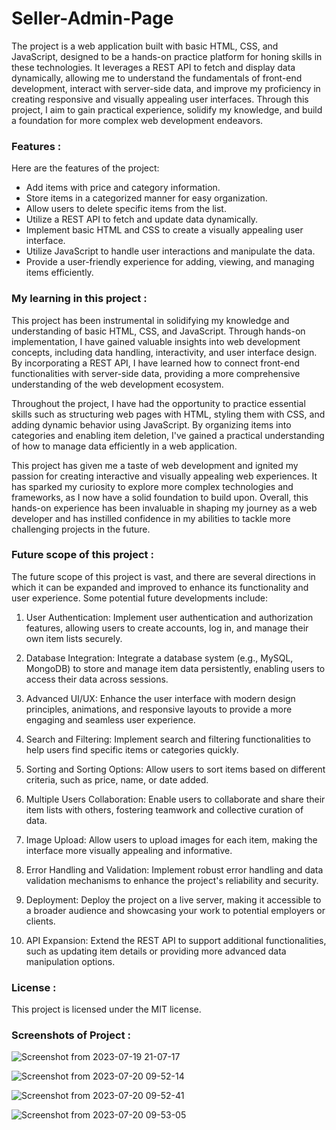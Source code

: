 # Seller-Admin-Page
The project is a web application built with basic HTML, CSS, and JavaScript, designed to be a hands-on practice platform for honing skills in these technologies. It leverages a REST API to fetch and display data dynamically, allowing me to understand the fundamentals of front-end development, interact with server-side data, and improve my proficiency in creating responsive and visually appealing user interfaces. Through this project, I aim to gain practical experience, solidify my knowledge, and build a foundation for more complex web development endeavors.

### Features :
Here are the features of the project:

- Add items with price and category information.
- Store items in a categorized manner for easy organization.
- Allow users to delete specific items from the list.
- Utilize a REST API to fetch and update data dynamically.
- Implement basic HTML and CSS to create a visually appealing user interface.
- Utilize JavaScript to handle user interactions and manipulate the data.
- Provide a user-friendly experience for adding, viewing, and managing items efficiently.

### My learning in this project :

This project has been instrumental in solidifying my knowledge and understanding of basic HTML, CSS, and JavaScript. Through hands-on implementation, I have gained valuable insights into web development concepts, including data handling, interactivity, and user interface design. By incorporating a REST API, I have learned how to connect front-end functionalities with server-side data, providing a more comprehensive understanding of the web development ecosystem.

Throughout the project, I have had the opportunity to practice essential skills such as structuring web pages with HTML, styling them with CSS, and adding dynamic behavior using JavaScript. By organizing items into categories and enabling item deletion, I've gained a practical understanding of how to manage data efficiently in a web application.

This project has given me a taste of web development and ignited my passion for creating interactive and visually appealing web experiences. It has sparked my curiosity to explore more complex technologies and frameworks, as I now have a solid foundation to build upon. Overall, this hands-on experience has been invaluable in shaping my journey as a web developer and has instilled confidence in my abilities to tackle more challenging projects in the future.

### Future scope of this project :

The future scope of this project is vast, and there are several directions in which it can be expanded and improved to enhance its functionality and user experience. Some potential future developments include:

1. User Authentication: Implement user authentication and authorization features, allowing users to create accounts, log in, and manage their own item lists securely.

2. Database Integration: Integrate a database system (e.g., MySQL, MongoDB) to store and manage item data persistently, enabling users to access their data across sessions.

3. Advanced UI/UX: Enhance the user interface with modern design principles, animations, and responsive layouts to provide a more engaging and seamless user experience.

4. Search and Filtering: Implement search and filtering functionalities to help users find specific items or categories quickly.

5. Sorting and Sorting Options: Allow users to sort items based on different criteria, such as price, name, or date added.

6. Multiple Users Collaboration: Enable users to collaborate and share their item lists with others, fostering teamwork and collective curation of data.

7. Image Upload: Allow users to upload images for each item, making the interface more visually appealing and informative.

8. Error Handling and Validation: Implement robust error handling and data validation mechanisms to enhance the project's reliability and security.

9. Deployment: Deploy the project on a live server, making it accessible to a broader audience and showcasing your work to potential employers or clients.

10. API Expansion: Extend the REST API to support additional functionalities, such as updating item details or providing more advanced data manipulation options.

### License :

This project is licensed under the MIT license.

### Screenshots of Project :

![Screenshot from 2023-07-19 21-07-17](https://github.com/chandrasahi10/Seller-Admin-Page/assets/66238180/43465d3c-31b6-4798-9b64-816ddcf22bba)

![Screenshot from 2023-07-20 09-52-14](https://github.com/chandrasahi10/Seller-Admin-Page/assets/66238180/572f7116-22c7-4cbe-8fd8-74117561c563)

![Screenshot from 2023-07-20 09-52-41](https://github.com/chandrasahi10/Seller-Admin-Page/assets/66238180/d5ec67b1-934e-456e-9583-074a3bae0a58)

![Screenshot from 2023-07-20 09-53-05](https://github.com/chandrasahi10/Seller-Admin-Page/assets/66238180/35f2fba6-09a1-40b0-9ab0-92d949043629)
